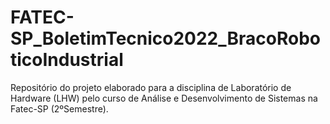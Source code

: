 # FATEC-SP_BoletimTecnico2022_BracoRoboticoIndustrial
Repositório do projeto elaborado para a disciplina de Laboratório de Hardware (LHW) pelo curso de Análise e Desenvolvimento de Sistemas na Fatec-SP (2ºSemestre).
